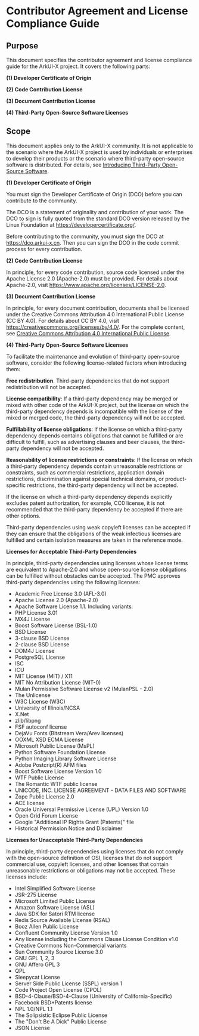 # Contributor Agreement and License Compliance Guide

## Purpose

This document specifies the contributor agreement and license compliance guide for the ArkUI-X project. It covers the following parts:

**(1) Developer Certificate of Origin**

**(2) Code Contribution License**

**(3) Document Contribution License**

**(4) Third-Party Open-Source Software Licenses**

## Scope

This document applies only to the ArkUI-X community. It is not applicable to the scenario where the ArkUI-X project is used by individuals or enterprises to develop their products or the scenario where third-party open-source software is distributed. For details, see [Introducing Third-Party Open-Source Software](introducing-third-party-open-source-software.md).

**(1) Developer Certificate of Origin**

You must sign the Developer Certificate of Origin (DCO) before you can contribute to the community.

The DCO is a statement of originality and contribution of your work. The DCO to sign is fully quoted from the standard DCO version released by the Linux Foundation at https://developercertificate.org/.

Before contributing to the community, you must sign the DCO at https://dco.arkui-x.cn. Then you can sign the DCO in the code commit process for every contribution.

**(2) Code Contribution License**

In principle, for every code contribution, source code licensed under the Apache License 2.0 (Apache-2.0) must be provided. For details about Apache-2.0, visit https://www.apache.org/licenses/LICENSE-2.0.

**(3) Document Contribution License**

In principle, for every document contribution, documents shall be licensed under the Creative Commons Attribution 4.0 International Public License (CC BY 4.0). For details about CC BY 4.0, visit https://creativecommons.org/licenses/by/4.0/. For the complete content, see [Creative Commons Attribution 4.0 International Public License](https://creativecommons.org/licenses/by/4.0/legalcode).

**(4) Third-Party Open-Source Software Licenses**

To facilitate the maintenance and evolution of third-party open-source software, consider the following license-related factors when introducing them:

**Free redistribution**. Third-party dependencies that do not support redistribution will not be accepted.

**License compatibility**: If a third-party dependency may be merged or mixed with other code of the ArkUI-X project, but the license on which the third-party dependency depends is incompatible with the license of the mixed or merged code, the third-party dependency will not be accepted.

**Fulfillability of license obligations**: If the license on which a third-party dependency depends contains obligations that cannot be fulfilled or are difficult to fulfill, such as advertising clauses and beer clauses, the third-party dependency will not be accepted.

**Reasonability of license restrictions or constraints**: If the license on which a third-party dependency depends contain unreasonable restrictions or constraints, such as commercial restrictions, application domain restrictions, discrimination against special technical domains, or product-specific restrictions, the third-party dependency will not be accepted.

If the license on which a third-party dependency depends explicitly excludes patent authorization, for example, CC0 license, it is not recommended that the third-party dependency be accepted if there are other options.

Third-party dependencies using weak copyleft licenses can be accepted if they can ensure that the obligations of the weak infectious licenses are fulfilled and certain isolation measures are taken in the reference mode.

**Licenses for Acceptable Third-Party Dependencies**

In principle, third-party dependencies using licenses whose license terms are equivalent to Apache-2.0 and whose open-source license obligations can be fulfilled without obstacles can be accepted. The PMC approves third-party dependencies using the following licenses:

*  Academic Free License 3.0 (AFL-3.0)
*  Apache License 2.0 (Apache-2.0)
*  Apache Software License 1.1. Including variants:
*   PHP License 3.01
*   MX4J License
*  Boost Software License (BSL-1.0)
*  BSD License
*  3-clause BSD License
*  2-clause BSD License
*  DOM4J License
*  PostgreSQL License
*  ISC
*  ICU
*  MIT License (MIT) / X11
*  MIT No Attribution License (MIT-0)
*  Mulan Permissive Software License v2 (MulanPSL - 2.0)
*  The Unlicense
*  W3C License (W3C)
*  University of Illinois/NCSA
*  X.Net
*  zlib/libpng
*  FSF autoconf license
*  DejaVu Fonts (Bitstream Vera/Arev licenses)
*  OOXML XSD ECMA License
*  Microsoft Public License (MsPL)
*  Python Software Foundation License
*  Python Imaging Library Software License
*  Adobe Postcript(R) AFM files
*  Boost Software License Version 1.0
*  WTF Public License
*  The Romantic WTF public license
*  UNICODE, INC. LICENSE AGREEMENT - DATA FILES AND SOFTWARE
*  Zope Public License 2.0
*  ACE license
*  Oracle Universal Permissive License (UPL) Version 1.0
*  Open Grid Forum License
*  Google "Additional IP Rights Grant (Patents)" file
*  Historical Permission Notice and Disclaimer

**Licenses for Unacceptable Third-Party Dependencies**

In principle, third-party dependencies using licenses that do not comply with the open-source definition of OSI, licenses that do not support commercial use, copyleft licenses, and other licenses that contain unreasonable restrictions or obligations may not be accepted. These licenses include:

*  Intel Simplified Software License
*  JSR-275 License
*  Microsoft Limited Public License
*  Amazon Software License (ASL)
*  Java SDK for Satori RTM license
*  Redis Source Available License (RSAL)
*  Booz Allen Public License
*  Confluent Community License Version 1.0
*  Any license including the Commons Clause License Condition v1.0
*  Creative Commons Non-Commercial variants
*  Sun Community Source License 3.0
*  GNU GPL 1, 2, 3
*  GNU Affero GPL 3
*  QPL
*  Sleepycat License
*  Server Side Public License (SSPL) version 1
*  Code Project Open License (CPOL)
*  BSD-4-Clause/BSD-4-Clause (University of California-Specific)
*  Facebook BSD+Patents license
*  NPL 1.0/NPL 1.1
*  The Solipsistic Eclipse Public License
*  The "Don't Be A Dick" Public License
*  JSON License
